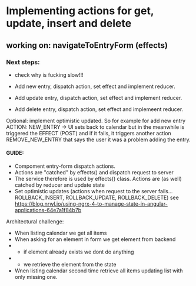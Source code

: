 # Implementing actions for get, update, insert and delete

## working on: navigateToEntryForm (effects)

### Next steps:

- check why is fucking slow!!!

- Add new entry, dispatch action, set effect and implement reducer. 
- Add update entry, dispatch action, set effect and implement reducer.
- Add delete entry, dispatch action, set effect and implemeent reducer.

Optional: implement optimistic updated. So for example for add new entry
ACTION: NEW_ENTRY -> UI sets back to calendar but in the meanwhile is triggered the  EFFECT (POST) and if it fails, it triggers another action REMOVE_NEW_ENTRY that says the user it was a problem adding the entry.

#### GUIDE:

- Compoment entry-form dispatch actions.
- Actions are "catched" by effects() and dispatch request to server
- The service therefore is used by effects() class.
Actions are (as well) catched by reducer and update state
- Set optimistic updates (actions when request to the server fails... ROLLBACK_INSERT, ROLLBACK_UPDATE, ROLLBACK_DELETE) see https://blog.nrwl.io/using-ngrx-4-to-manage-state-in-angular-applications-64e7a1f84b7b

Architectural challenge:

- When listing calendar we get all items
- When asking for an element in form we get element from backend
- - if element already exists we dont do anything
- - we retrieve the element from the state
- Wnen listing calendar second time retrieve all items updating list with only missing one. 


